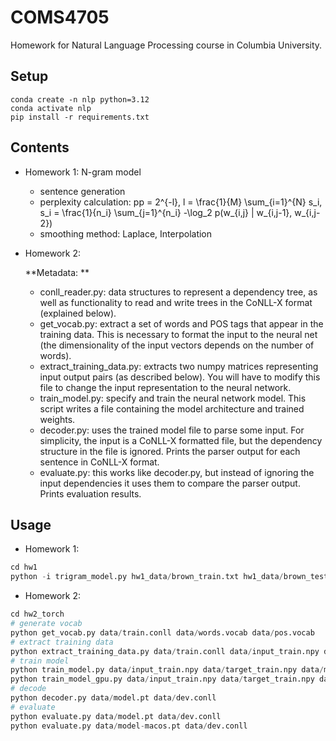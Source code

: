 # COMS4705
Homework for Natural Language Processing course in Columbia University.

## Setup
```shell
conda create -n nlp python=3.12
conda activate nlp
pip install -r requirements.txt
```

## Contents
- Homework 1: N-gram model
    - sentence generation
    - perplexity calculation: pp = 2^{-l}, l = \frac{1}{M} \sum_{i=1}^{N} s_i,  s_i = \frac{1}{n_i} \sum_{j=1}^{n_i} -\log_2 p(w_{i,j} | w_{i,j-1}, w_{i,j-2})
    - smoothing method: Laplace, Interpolation
- Homework 2: 
    
    **Metadata: **
    - conll_reader.py: data structures to represent a dependency tree, as well as functionality to read and write trees in the CoNLL-X format (explained below). 
    - get_vocab.py: extract a set of words and POS tags that appear in the training data. This is necessary to format the input to the neural net (the dimensionality of the input vectors depends on the number of words). 
    - extract_training_data.py: extracts two numpy matrices representing input output pairs (as described below). You will have to modify this file to change the input representation to the neural network.
    - train_model.py: specify and train the neural network model. This script writes a file containing the model architecture and trained weights. 
    - decoder.py: uses the trained model file to parse some input. For simplicity, the input is a CoNLL-X formatted file, but the dependency structure in the file is ignored. Prints the parser output for each sentence in CoNLL-X format. 
    - evaluate.py: this works like decoder.py, but instead of ignoring the input dependencies it uses them to compare the parser output. Prints evaluation results. 


## Usage
- Homework 1: 
```python
cd hw1
python -i trigram_model.py hw1_data/brown_train.txt hw1_data/brown_test.txt
```
- Homework 2: 
```python
cd hw2_torch
# generate vocab
python get_vocab.py data/train.conll data/words.vocab data/pos.vocab
# extract training data
python extract_training_data.py data/train.conll data/input_train.npy data/target_train.npy
# train model
python train_model.py data/input_train.npy data/target_train.npy data/model.pt
python train_model_gpu.py data/input_train.npy data/target_train.npy data/model.pt
# decode
python decoder.py data/model.pt data/dev.conll
# evaluate
python evaluate.py data/model.pt data/dev.conll
python evaluate.py data/model-macos.pt data/dev.conll

```